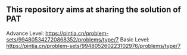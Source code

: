 ## This repository aims at sharing the solution of PAT

Advance Level: https://pintia.cn/problem-sets/994805342720868352/problems/type/7
Basic Level: https://pintia.cn/problem-sets/994805260223102976/problems/type/7
